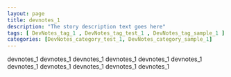```yaml
---
layout: page
title: devnotes_1 
description: "The story description text goes here"
tags: [ DevNotes_tag_1 , DevNotes_tag_test_1 , DevNotes_tag_sample_1 ]
categories: [DevNotes_category_test_1, DevNotes_category_sample_1]
---
```


devnotes_1 devnotes_1 devnotes_1 devnotes_1 devnotes_1 devnotes_1 devnotes_1 devnotes_1 devnotes_1 devnotes_1 devnotes_1 